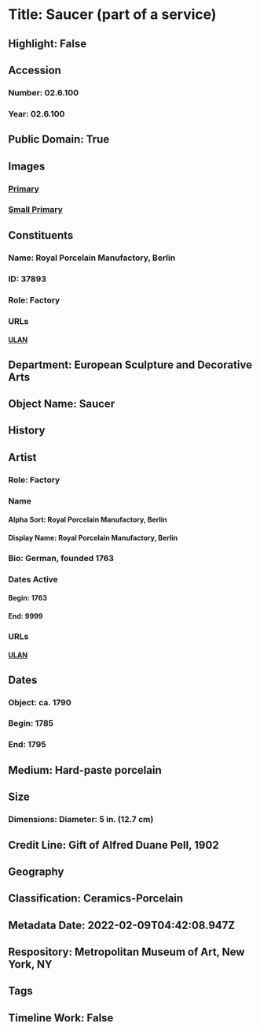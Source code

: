 # Title: Saucer (part of a service)
## Highlight: False
## Accession
### Number: 02.6.100
### Year: 02.6.100
## Public Domain: True
## Images
### [Primary](https://images.metmuseum.org/CRDImages/es/original/6585.jpg)
### [Small Primary](https://images.metmuseum.org/CRDImages/es/web-large/6585.jpg)
## Constituents
### Name: Royal Porcelain Manufactory, Berlin
### ID: 37893
### Role: Factory
### URLs
#### [ULAN](http://vocab.getty.edu/page/ulan/500524769)
## Department: European Sculpture and Decorative Arts
## Object Name: Saucer
## History
## Artist
### Role: Factory
### Name
#### Alpha Sort: Royal Porcelain Manufactory, Berlin
#### Display Name: Royal Porcelain Manufactory, Berlin
### Bio: German, founded 1763
### Dates Active
#### Begin: 1763
#### End: 9999
### URLs
#### [ULAN](http://vocab.getty.edu/page/ulan/500524769)
## Dates
### Object: ca. 1790
### Begin: 1785
### End: 1795
## Medium: Hard-paste porcelain
## Size
### Dimensions: Diameter: 5 in. (12.7 cm)
## Credit Line: Gift of Alfred Duane Pell, 1902
## Geography
## Classification: Ceramics-Porcelain
## Metadata Date: 2022-02-09T04:42:08.947Z
## Respository: Metropolitan Museum of Art, New York, NY
## Tags
## Timeline Work: False